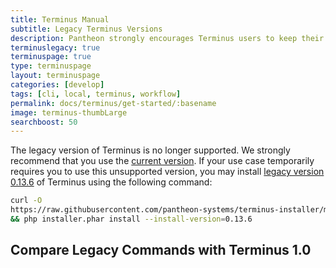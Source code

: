 ```yaml
---
title: Terminus Manual
subtitle: Legacy Terminus Versions
description: Pantheon strongly encourages Terminus users to keep their local installations updated to the current version. This document covers issues with legacy versions of Terminus.
terminuslegacy: true
terminuspage: true
type: terminuspage
layout: terminuspage
categories: [develop]
tags: [cli, local, terminus, workflow]
permalink: docs/terminus/get-started/:basename
image: terminus-thumbLarge
searchboost: 50
---
```


The legacy version of Terminus is no longer supported. We strongly recommend that you use the <a href="/docs/terminus/install/">current version</a>. If your use case temporarily requires you to use this unsupported version, you may install <a href="https://github.com/pantheon-systems/terminus/releases/tag/0.13.6">legacy version 0.13.6</a> of Terminus using the following command:

```bash
curl -O
https://raw.githubusercontent.com/pantheon-systems/terminus-installer/master/builds/installer.phar
&& php installer.phar install --install-version=0.13.6
```

## Compare Legacy Commands with Terminus 1.0

<!-- <div class="col-md-12" ng-app="terminusCompareApp" ng-controller="mainController">


  <form>
    <div class="form-group">
      <div class="input-group">
        <div class="input-group-addon"><i class="fa fa-search"></i></div>
        <input type="text" class="form-control" placeholder="Search Terminus Commands" ng-model="searchCommand">
        <div style="background:#fff;cursor:pointer;" ng-click="clearFilters()" class="input-group-addon">
        <span class="fa fa-times"></span>
        </div>
      </div>
    </div>
  </form>
  <table class="table table-responsive table-bordered table-striped">

    <thead>
      <tr>
        <th>0.x Command Structure</th>
        <th>1.x Command Structure</th>
      </tr>
    </thead>

    <tbody>
      <tr ng-repeat="command in terminus.commands | filter:searchCommand">
        <td md-highlight-text="searchCommand">
          {[{ command.zerox }]}
        </td>
        <td md-highlight-text="searchCommand">
          {[{ command.onex }]}
        </td>
      </tr>
    </tbody>

  </table>
</div> -->
